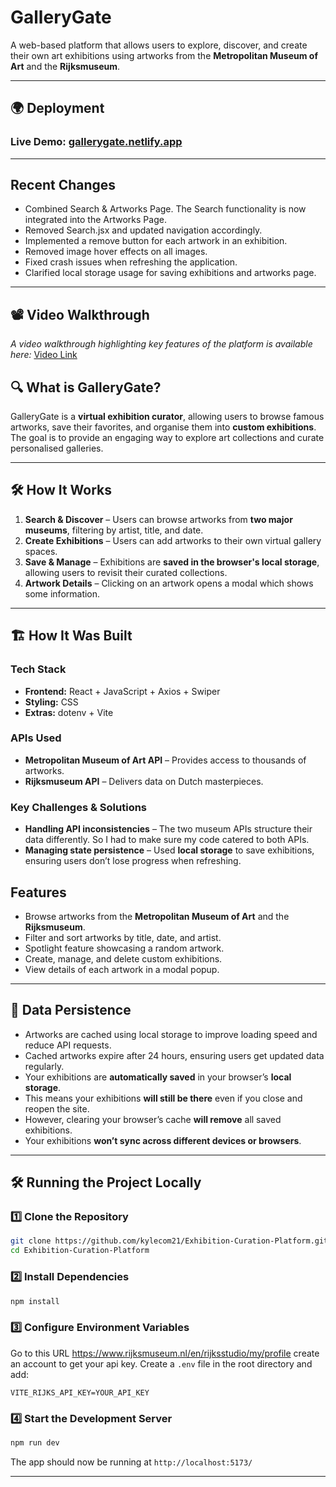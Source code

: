 #  GalleryGate

A web-based platform that allows users to explore, discover, and create their own art exhibitions using artworks from the **Metropolitan Museum of Art** and the **Rijksmuseum**.

---

## 🌍 Deployment

### Live Demo: [gallerygate.netlify.app](https://gallerygate.netlify.app)

---

## Recent Changes
- Combined Search & Artworks Page. The Search functionality is now integrated into the Artworks Page.
- Removed Search.jsx and updated navigation accordingly.
- Implemented a remove button for each artwork in an exhibition.
- Removed image hover effects on all images.
- Fixed crash issues when refreshing the application.
- Clarified local storage usage for saving exhibitions and artworks page.

---

## 📽️ Video Walkthrough

_A video walkthrough highlighting key features of the platform is available here:_
[Video Link](https://youtu.be/v3Z0q6bMMKg)

## 🔍 What is GalleryGate?

GalleryGate is a **virtual exhibition curator**, allowing users to browse famous artworks, save their favorites, and organise them into **custom exhibitions**.  
The goal is to provide an engaging way to explore art collections and curate personalised galleries.  

---

## 🛠️ How It Works

1. **Search & Discover** – Users can browse artworks from **two major museums**, filtering by artist, title, and date.  
2. **Create Exhibitions** – Users can add artworks to their own virtual gallery spaces.  
3. **Save & Manage** – Exhibitions are **saved in the browser's local storage**, allowing users to revisit their curated collections.  
4. **Artwork Details** – Clicking on an artwork opens a modal which shows some information.  


---

## 🏗️ How It Was Built

### **Tech Stack**
- **Frontend:** React + JavaScript + Axios + Swiper
- **Styling:** CSS  
- **Extras:** dotenv + Vite 


### **APIs Used**
- **Metropolitan Museum of Art API** – Provides access to thousands of artworks.  
- **Rijksmuseum API** – Delivers data on Dutch masterpieces.  

### **Key Challenges & Solutions**
- **Handling API inconsistencies** – The two museum APIs structure their data differently. So I had to make sure my code catered to both APIs.
- **Managing state persistence** – Used **local storage** to save exhibitions, ensuring users don’t lose progress when refreshing.  

##  Features

- Browse artworks from the **Metropolitan Museum of Art** and the **Rijksmuseum**.
- Filter and sort artworks by title, date, and artist.
- Spotlight feature showcasing a random artwork.
- Create, manage, and delete custom exhibitions.
- View details of each artwork in a modal popup.

---

## 💾 Data Persistence  

- Artworks are cached using local storage to improve loading speed and reduce API requests.
- Cached artworks expire after 24 hours, ensuring users get updated data regularly.
- Your exhibitions are **automatically saved** in your browser’s **local storage**.  
- This means your exhibitions **will still be there** even if you close and reopen the site.  
- However, clearing your browser’s cache **will remove** all saved exhibitions.  
- Your exhibitions **won’t sync across different devices or browsers**.

---

## 🛠️ Running the Project Locally

### 1️⃣ Clone the Repository
```bash
git clone https://github.com/kylecom21/Exhibition-Curation-Platform.git
cd Exhibition-Curation-Platform
```

### 2️⃣ Install Dependencies
```sh
npm install
```

### 3️⃣ Configure Environment Variables
Go to this URL https://www.rijksmuseum.nl/en/rijksstudio/my/profile create an account to get your api key.
Create a `.env` file in the root directory and add:
```env
VITE_RIJKS_API_KEY=YOUR_API_KEY
```

### 4️⃣ Start the Development Server
```sh
npm run dev
```
The app should now be running at `http://localhost:5173/`

---

